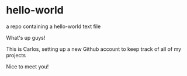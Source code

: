 # hello-world
a repo containing a hello-world text file

What's up guys!

This is Carlos, setting up a new Github account to keep track of all of my projects

Nice to meet you!
